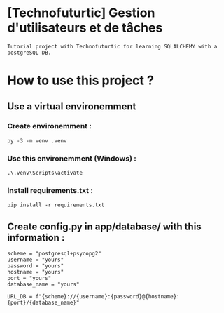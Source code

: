 # [Technofuturtic] Gestion d'utilisateurs et de tâches
    Tutorial project with Technofuturtic for learning SQLALCHEMY with a postgreSQL DB.
# How to use this project ?
## Use a virtual environemment
### Create environemment :
    py -3 -m venv .venv
### Use this environemment (Windows) :
    .\.venv\Scripts\activate
### Install requirements.txt : 
    pip install -r requirements.txt
## Create config.py in app/database/ with this information :
    scheme = "postgresql+psycopg2"
    username = "yours"
    password = "yours"
    hostname = "yours"
    port = "yours"
    database_name = "yours"

    URL_DB = f"{scheme}://{username}:{password}@{hostname}:{port}/{database_name}"

